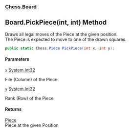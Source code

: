 ### [Chess](Chess.md 'Chess').[Board](Chess.Board.md 'Chess.Board')

## Board.PickPiece(int, int) Method

Draws all legal moves of the Piece at the given position.  
The Piece is expected to move to one of the drawn squares.

```csharp
public static Chess.Piece PickPiece(int x, int y);
```
#### Parameters

<a name='Chess.Board.PickPiece(int,int).x'></a>

`x` [System.Int32](https://docs.microsoft.com/en-us/dotnet/api/System.Int32 'System.Int32')

File (Column) of the Piece

<a name='Chess.Board.PickPiece(int,int).y'></a>

`y` [System.Int32](https://docs.microsoft.com/en-us/dotnet/api/System.Int32 'System.Int32')

Rank (Row) of the Piece

#### Returns
[Piece](Chess.Piece.md 'Chess.Piece')  
Piece at the given Position